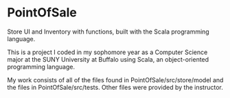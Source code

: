 # PointOfSale
Store UI and Inventory with functions, built with the Scala programming language.

This is a project I coded in my sophomore year as a Computer Science major at the SUNY University at Buffalo using Scala, an object-oriented
programming language.

My work consists of all of the files found in PointOfSale/src/store/model and the files in PointOfSale/src/tests. Other files were provided by the instructor.
